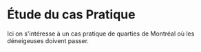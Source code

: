 # Étude du cas Pratique
Ici on s'intéresse à un cas pratique de quarties de Montréal où les déneigeuses doivent passer.